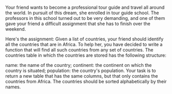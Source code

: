 Your friend wants to become a professional tour guide and travel all around the world. In pursuit of this dream, she enrolled in tour guide school. The professors in this school turned out to be very demanding, and one of them gave your friend a difficult assignment that she has to finish over the weekend.

Here's the assignment: Given a list of countries, your friend should identify all the countries that are in Africa. To help her, you have decided to write a function that will find all such countries from any set of countries. The countries table in which the countries are stored has the following structure:

name: the name of the country;
continent: the continent on which the country is situated;
population: the country's population.
Your task is to return a new table that has the same columns, but that only contains the countries from Africa. The countries should be sorted alphabetically by their names.
